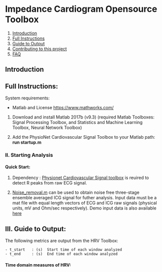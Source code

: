 # Impedance Cardiogram Opensource Toolbox

1. [Introduction](#intro)
2. [Full Instructions](#fullinst) 
3. [Guide to Output](#output) 
4. [Contributing to this project](#cont)
5. [FAQ](#faq)

<a name="intro"></a>
## Introduction



<a name="fullinst"></a>
## Full Instructions: 
System requirements:

- Matlab and License    https://www.mathworks.com/

1)  Download and install Matlab 2017b (v9.3) (required Matlab Toolboxes: 
    Signal Processing Toolbox, and Statistics and Machine Learning Toolbox, 
    Neural Network Toolbox)

2)  Add the PhysioNet Cardiovascular Signal Toolbox to your
    Matlab path: **run startup.m**
    
### II. Starting Analysis

#### Quick Start: 
1) Dependency : [Physionet Cardiovascular Signal toolbox](https://github.com/cliffordlab/PhysioNet-Cardiovascular-Signal-Toolbox) is reuired to detect R peaks from raw ECG signal.

2)  [Noise_removal.m](https://github.com/cliffordlab/ICG_OSToolbox/tree/master/ICG_Noise_Removal) can be used to obtain noise free three-stage ensemble averaged ICG signal for futher analysis. Input data must be a mat file with equal length vectors of ECG and ICG raw signals (physical units, mV and Ohm/sec respectively). Demo input data is also available [here](https://github.com/cliffordlab/ICG_OSToolbox/tree/master/ICG_ECG_Demo_Data/ECG_ICG_Data)



<a name="output"></a>
## III. Guide to Output:
The following metrics are output from the HRV Toolbox:

    - t_start   : (s)  Start time of each window analyzed
    - t_end     : (s)  End time of each window analyzed

#### Time domain measures of HRV:
